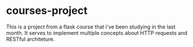 # courses-project
This is a project from a flask course that i've been studying in the last month. It serves to implement multiple concepts about HTTP requests and RESTful architeture.
